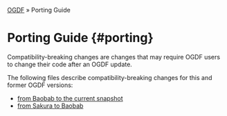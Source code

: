 [OGDF](README.md) » Porting Guide

# Porting Guide {#porting}

Compatibility-breaking changes are changes that may require OGDF users to
change their code after an OGDF update.

The following files describe compatibility-breaking changes
for this and former OGDF versions:

  * [from Baobab to the current snapshot](porting/snapshot.md)
  * [from Sakura to Baobab](porting/baobab.md)
